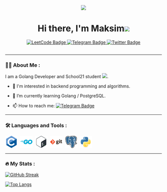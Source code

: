 <div id="header" align="center">
  <img src="https://media.giphy.com/media/Y4ak9Ki2GZCbJxAnJD/giphy.gif" width="100"/>
  <h1 align="center">Hi there, I'm Maksim<img src="https://github.com/blackcater/blackcater/raw/main/images/Hi.gif" height="32"/></h1>
  <div align="center" id="badges">
    <a href="https://leetcode.com/zenorachi/">
      <img src="https://img.shields.io/badge/LeetCode-orange?logo=leetcode&logoColor=white&style=for-the-badge" alt="LeetCode Badge"/>
    </a>
    <a href="https://t.me/zenorachii">
      <img src="https://img.shields.io/badge/Telegram-black?style=for-the-badge&logo=telegram&logoColor=white" alt="Telegram Badge"/>
    </a>
    <a href="">
      <img src="https://img.shields.io/badge/Twitter-blue?style=for-the-badge&logo=twitter&logoColor=white" alt="Twitter Badge"/>
    </a>
      <div>
      <img src="https://komarev.com/ghpvc/?username=zenorachi&style=flat-square&color=blue" alt=""/>
    </div>
  </div>
</div>

---

### :man_technologist: About Me :
I am a Golang Developer and School21 student <img src="https://media.giphy.com/media/WUlplcMpOCEmTGBtBW/giphy.gif" width="30">.
- :telescope: I'm interested in backend programming and algorithms.

- :dart: I’m currently learning Golang / PostgreSQL.

- :mailbox: How to reach me: [![Telegram Badge](https://img.shields.io/badge/-Telegram-blue?style=flat&logo=Telegram&logoColor=white)](https://t.me/zenorachii)

---

### :hammer_and_wrench: Languages and Tools :
<div>
  <img src="https://github.com/devicons/devicon/blob/master/icons/c/c-original.svg" title="C" alt="C" width="40" height="40"/>&nbsp;
  <img src="https://github.com/devicons/devicon/blob/master/icons/go/go-original-wordmark.svg" title="Golang" alt="Golang" width="40" height="40"/>&nbsp;
  <img src="https://github.com/devicons/devicon/blob/master/icons/bash/bash-original.svg" title="Bash" alt="Bash" width="40" height="40"/>&nbsp;
  <img src="https://github.com/devicons/devicon/blob/master/icons/git/git-original-wordmark.svg" title="Git" alt="Git" width="40" height="40"/>&nbsp;
  <img src="https://github.com/devicons/devicon/blob/master/icons/postgresql/postgresql-original.svg" title="Postgres" alt="Postgres" width="40" height="40"/>&nbsp;
  <img src="https://github.com/devicons/devicon/blob/master/icons/python/python-original.svg" title="Python" alt="Python" width="40" height="40"/>&nbsp;
</div>

---

### :fire: My Stats :
[![GitHub Streak](http://github-readme-streak-stats.herokuapp.com?user=zenorachi&theme=dark&background=000000)](https://git.io/streak-stats)

[![Top Langs](https://github-readme-stats.vercel.app/api/top-langs/?username=zenorachi&layout=compact&theme=vision-friendly-dark)](https://github.com/anuraghazra/github-readme-stats)
